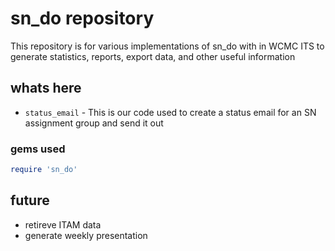 # sn_do repository
This repository is for various implementations of sn_do with in WCMC ITS to generate statistics, reports, export data, and other useful information

## whats here
* `status_email` - This is our code used to create a status email for an SN assignment group and send it out

### gems used
``` ruby
require 'sn_do'
```

## future
* retireve ITAM data
* generate weekly presentation